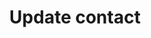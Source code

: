 ---
title: Update contact
excerpt: >-
  The method is used to update the contact's data, except for the contact ID
  field.<br>In case of updating a deleted contact, this contact is restored.
api:
  file: yespoio.json
  operationId: updateContact
deprecated: false
hidden: false
metadata:
  title: ''
  description: ''
  robots: index
next:
  description: ''
---